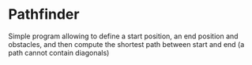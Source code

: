 # Pathfinder
Simple program allowing to define a start position, an end position and obstacles, and then compute
the shortest path between start and end (a path cannot contain diagonals)
